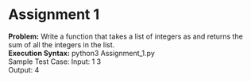 # Assignment 1  

**Problem:** Write a function that takes a list of integers as and returns the sum of all the integers in the list.  
**Execution Syntax:** python3 Assignment_1.py <number> <number>  
Sample Test Case: Input: 1 3  
Output: 4  
 
